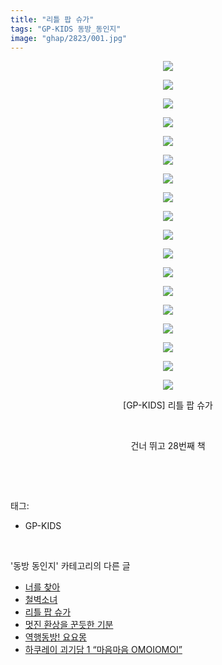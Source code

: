 ```yaml
---
title: "리틀 팝 슈가"
tags: "GP-KIDS 동방_동인지"
image: "ghap/2823/001.jpg"
---
```

<div class="article">
<p style="text-align: center; clear: none; float: none;"><img src="{{ site.nasurl }}/ghap/2823/001.jpg"/></p>
<p style="text-align: center; clear: none; float: none;"><img src="{{ site.nasurl }}/ghap/2823/002.jpg"/></p>
<p style="text-align: center; clear: none; float: none;"><img src="{{ site.nasurl }}/ghap/2823/003.jpg"/></p>
<p style="text-align: center; clear: none; float: none;"><img src="{{ site.nasurl }}/ghap/2823/004.jpg"/></p>
<p style="text-align: center; clear: none; float: none;"><img src="{{ site.nasurl }}/ghap/2823/005.jpg"/></p>
<p style="text-align: center; clear: none; float: none;"><img src="{{ site.nasurl }}/ghap/2823/006.jpg"/></p>
<p style="text-align: center; clear: none; float: none;"><img src="{{ site.nasurl }}/ghap/2823/007.jpg"/></p>
<p style="text-align: center; clear: none; float: none;"><img src="{{ site.nasurl }}/ghap/2823/008.jpg"/></p>
<p style="text-align: center; clear: none; float: none;"><img src="{{ site.nasurl }}/ghap/2823/009.jpg"/></p>
<p style="text-align: center; clear: none; float: none;"><img src="{{ site.nasurl }}/ghap/2823/010.jpg"/></p>
<p style="text-align: center; clear: none; float: none;"><img src="{{ site.nasurl }}/ghap/2823/011.jpg"/></p>
<p style="text-align: center; clear: none; float: none;"><img src="{{ site.nasurl }}/ghap/2823/012.jpg"/></p>
<p style="text-align: center; clear: none; float: none;"><img src="{{ site.nasurl }}/ghap/2823/013.jpg"/></p>
<p style="text-align: center; clear: none; float: none;"><img src="{{ site.nasurl }}/ghap/2823/014.jpg"/></p>
<p style="text-align: center; clear: none; float: none;"><img src="{{ site.nasurl }}/ghap/2823/015.jpg"/></p>
<p style="text-align: center; clear: none; float: none;"><img src="{{ site.nasurl }}/ghap/2823/016.jpg"/></p>
<p style="text-align: center; clear: none; float: none;"><img src="{{ site.nasurl }}/ghap/2823/017.jpg"/></p>
<p style="text-align: center; clear: none; float: none;"><img src="{{ site.nasurl }}/ghap/2823/018.jpg"/></p>
<p style="text-align: center; clear: none; float: none;">[GP-KIDS] 리틀 팝 슈가</p>
<p style="text-align: center; clear: none; float: none;"><br/></p>
<p style="text-align: center; clear: none; float: none;">건너 뛰고 28번째 책</p>
<p><br/></p>
</div><br/>
<div class="tagTrail">
<p>태그: </p>
<ul>
<li>GP-KIDS</li>
</ul>
</div><br/>
<div class="another">
<p>'동방 동인지' 카테고리의 다른 글</p>
<ul>
<li><a href="/2016-12-03-ghap_2825">너를 찾아</a></li>
<li><a href="/2016-12-03-ghap_2824">철벽소녀</a></li>
<li><a href="/2016-12-03-ghap_2823">리틀 팝 슈가</a></li>
<li><a href="/2016-12-03-ghap_2822">멋진 환상을 꾼듯한 기분</a></li>
<li><a href="/2016-12-03-ghap_2821">역행동방! 요요몽</a></li>
<li><a href="/2016-12-03-ghap_2820">하쿠레이 괴기담 1 “마음마음 OMOIOMOI”</a></li>
</ul>
</div><br/>
<div class="cb_module cb_fluid">
<div class="cb_wrt cb_profile">
</div><!-- commentList close -->
</div><br/>
